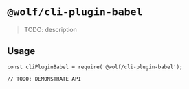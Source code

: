 # `@wolf/cli-plugin-babel`

> TODO: description

## Usage

```
const cliPluginBabel = require('@wolf/cli-plugin-babel');

// TODO: DEMONSTRATE API
```
